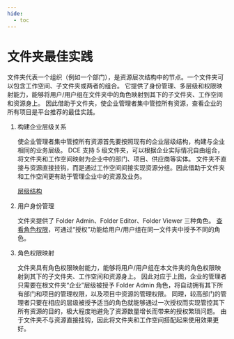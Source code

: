 ```yaml
---
hide:
  - toc
---
```


# 文件夹最佳实践

文件夹代表一个组织（例如一个部门），是资源层次结构中的节点。一个文件夹可以包含工作空间、子文件夹或两者的组合。
它提供了身份管理、多层级和权限映射能力，能够将用户/用户组在文件夹中的角色映射到其下的子文件夹、工作空间和资源身上。
因此借助于文件夹，使企业管理者集中管控所有资源，查看企业的所有项目是平台推荐的最佳实践。

1. 构建企业层级关系

    使企业管理者集中管控所有资源首先要按照现有的企业层级结构，构建与企业相同的业务层级。
    DCE 支持 5 级文件夹，可以根据企业实际情况自由组合，将文件夹和工作空间映射为企业中的部门、项目、供应商等实体。
    文件夹不直接与资源直接挂钩，而是通过工作空间间接实现资源分组。因此借助于文件夹和工作空间更有助于管理企业中的资源及业务。

    [层级结构](../../images/fdpractice.png)

2. 用户身份管理

    文件夹提供了 Folder Admin、Folder Editor、Folder Viewer 三种角色。
    [查看角色权限](../01UserandAccess/Role.md)，可通过“授权”功能给用户/用户组在同一文件夹中授予不同的角色。

3. 角色权限映射

    文件夹具有角色权限映射能力，能够将用户/用户组在本文件夹的角色权限映射到其下的子文件夹、工作空间和资源身上。
    因此对应于上图，企业的管理者只需要在根文件夹“企业”层级被授予 Folder Admin 角色，将自动拥有其下所有部门和项目的管理权限，以及项目中资源的管理权限。
    同理，较高部门的管理者只要在相应的层级被授予适当的角色就能够通过一次授权而实现管控其下所有资源的目的，极大程度地避免了资源数量增长而带来的授权繁琐问题。
    由于文件夹不与资源直接挂钩，因此将文件夹和工作空间搭配起来使用效果更好。

